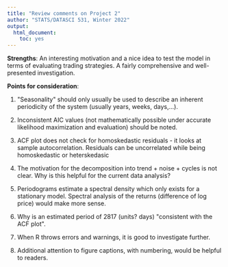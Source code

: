 ```yaml
---
title: "Review comments on Project 2"
author: "STATS/DATASCI 531, Winter 2022"
output:
  html_document:
    toc: yes
---
```


**Strengths**: An interesting motivation and a nice idea to test the model in terms of evaluating trading strategies. A fairly comprehensive and well-presented investigation.

**Points for consideration**:

1. "Seasonality" should only usually be used to describe an inherent periodicity of the system (usually years, weeks, days,...). 

2. Inconsistent AIC values (not mathematically possible under accurate likelihood maximization and evaluation) should be noted.

3. ACF plot does not check for homoskedastic residuals - it looks at sample autocorrelation. Residuals can be uncorrelated while being homoskedastic or heterskedasic

4. The motivation for the decomposition into trend + noise + cycles is not clear. Why is this helpful for the current data analysis?

5. Periodograms estimate a spectral density which only exists for a stationary model. Spectral analysis of the returns (difference of log price) would make more sense.

6. Why is an estimated period of 2817 (units? days) "consistent with the ACF plot".

7. When R throws errors and warnings, it is good to investigate further.

8. Additional attention to figure captions, with numbering, would be helpful to readers. 








